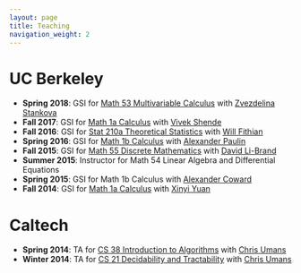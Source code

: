 ```yaml
---
layout: page
title: Teaching
navigation_weight: 2
---
```

# UC Berkeley

- **Spring 2018**: GSI for [Math 53 Multivariable Calculus](courses/math053/) with [Zvezdelina Stankova](https://math.berkeley.edu/~stankova/)
- **Fall 2017**: GSI for [Math 1a Calculus](https://math.berkeley.edu/~vivek/1A.html) with [Vivek Shende](https://math.berkeley.edu/~vivek/)
- **Fall 2016**: GSI for [Stat 210a Theoretical Statistics](http://www.stat.berkeley.edu/~wfithian/courses/stat210a/) with [Will Fithian](http://www.stat.berkeley.edu/~wfithian/index.html)
- **Spring 2016**: GSI for [Math 1b Calculus](https://math.berkeley.edu/~apaulin/1B_001%20%28Spring%202016%29.html) with [Alexander Paulin](https://math.berkeley.edu/~apaulin/)
- **Fall 2015**: GSI for [Math 55 Discrete Mathematics](https://math.berkeley.edu/~libland/teaching/math-55/) with [David Li-Brand](https://math.berkeley.edu/~libland/)
- **Summer 2015**: Instructor for Math 54 Linear Algebra and Differential Equations
- **Spring 2015**: GSI for Math 1b Calculus with [Alexander Coward](http://www.alexandercoward.com)
- **Fall 2014**: GSI for [Math 1a Calculus](http://math.berkeley.edu/~yxy/math1a.html) with [Xinyi Yuan](http://math.berkeley.edu/~yxy)

# Caltech

- **Spring 2014**: TA for [CS 38 Introduction to Algorithms](http://users.cms.caltech.edu/~umans/cs38/index.html) with [Chris Umans](http://users.cms.caltech.edu/~umans)
- **Winter 2014**: TA for [CS 21 Decidability and Tractability](http://users.cms.caltech.edu/~umans/cs21/) with [Chris Umans](http://users.cms.caltech.edu/~umans)